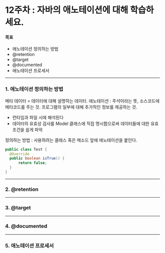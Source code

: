 # 12주차 : 자바의 애노테이션에 대해 학습하세요.

#### 목표

- 애노테이션 정의하는 방법
- @retention
- @target
- @documented
- 애노테이션 프로세서

------------
### 1. 애노테이션 정의하는 방법

메타 데이터 = 데이터에 대해 설명하는 데이터.
애노테이션 : 주석이라는 뜻, 소스코드에 메타코드를 주는 것. 프로그램의 일부에 대해 추가적인 정보를 제공하는 것.  
  - 런타임과 파일 시에 해석된다
  - 데이터의 유효성 검사를 Model 클래스에 직접 명시함으로써 데이터들에 대한 유효조건을 쉽게 파악
  

정의하는 방법 : 사용하려는 클래스 혹은 메소드 앞에 애노테이션을 붙인다.
```java
public class Test {
  @Override
  public boolean isTrue() {
      return false;
  }
}
```

------------
### 2. @retention

------------
### 3. @target

------------
### 4. @documented

------------
### 5. 애노테이션 프로세서
